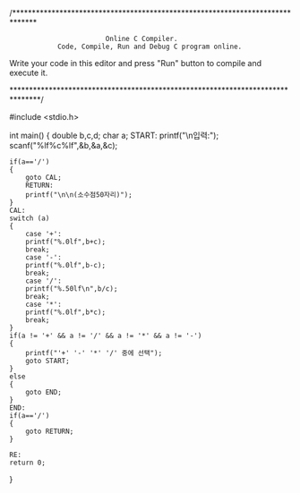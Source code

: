 /******************************************************************************

                            Online C Compiler.
                Code, Compile, Run and Debug C program online.
Write your code in this editor and press "Run" button to compile and execute it.

*******************************************************************************/

#include <stdio.h>

int main()
{
    double b,c,d;
    char a;
    START:
    printf("\n입력:");
    scanf("%lf%c%lf",&b,&a,&c);
    
    if(a=='/')
    {
        goto CAL;
        RETURN:
        printf("\n\n(소수점50자리)");
    }
    CAL:
    switch (a)
    {
        case '+':
        printf("%.0lf",b+c);
        break;
        case '-':
        printf("%.0lf",b-c);
        break;
        case '/':
        printf("%.50lf\n",b/c);
        break;
        case '*':
        printf("%.0lf",b*c);
        break;
    }
    if(a != '+' && a != '/' && a != '*' && a != '-')
    {
        printf("'+' '-' '*' '/' 중에 선택");
        goto START;
    }
    else
    {
        goto END;
    }
    END:
    if(a=='/')
    {
        goto RETURN;
    }
    
    RE:
    return 0;
}
